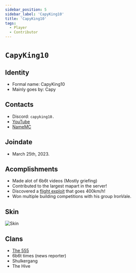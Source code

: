 ```yaml
---
sidebar_position: 5
sidebar_label: 'CapyKing10'
title: 'CapyKing10'
tags:
  - Player
  - Contributor
---
```


# `CapyKing10`

## Identity
* Formal name: CapyKing10
* Mainly goes by: Capy

## Contacts
* Discord: `capyking10.`
* [YouTube](https://www.youtube.com/@CapyKing10_)
* [NameMC](https://namemc.com/profile/CapyKing10.1)

## Joindate
* March 25th, 2023.

## Acomplishments
 * Made alot of 6b6t videos (Mostly griefing)
 * Contributed to the largest mapart in the server!
 * Discovered a [flight exploit](https://www.youtube.com/watch?v=hGC1wILneAA&t=9s) that goes 400km/h!
 * Won multiple building competitions with his group IronVale.

## Skin
![Skin](https://s.namemc.com/3d/skin/body.png?id=c1880e115a13cc81&model=classic&theta=38&phi=13&time=90&width=100&height=200)

## Clans
* [The 555](../Groups/555.md)
* 6b6t times (news reporter)
* Shulkergang
* The Hive
